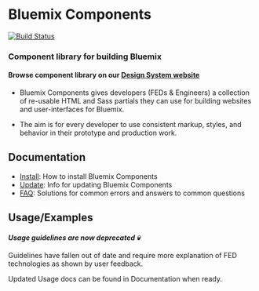 # Bluemix Components

[![Build Status](https://travis.innovate.ibm.com/Bluemix/bluemix-components.svg?token=PscWax4p1FECdA5aCxvd&branch=master)](https://travis.innovate.ibm.com/Bluemix/bluemix-components)

### Component library for building Bluemix

#### Browse component library on our [Design System website](http://design-system.stage1.mybluemix.net/)

- Bluemix Components gives developers (FEDs & Engineers) a collection of re-usable HTML and Sass partials they can use for building websites and user-interfaces for Bluemix.

- The aim is for every developer to use consistent markup, styles, and behavior in their prototype and production work.

## Documentation

* [Install](https://github.ibm.com/Bluemix/bluemix-components/blob/master/docs/getting-started/install.md): How to install Bluemix Components
* [Update](https://github.ibm.com/Bluemix/bluemix-components/blob/master/docs/getting-started/update.md): Info for updating Bluemix Components
* [FAQ](https://github.ibm.com/Bluemix/bluemix-components/blob/master/docs/getting-started/faq.md): Solutions for common errors and answers to common questions


## Usage/Examples

#### *Usage guidelines are now deprecated :skull:*

Guidelines have fallen out of date and require more explanation of FED technologies as shown by user feedback.

Updated Usage docs can be found in Documentation when ready.
